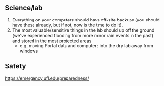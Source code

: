 ## Science/lab

1. Everything on your computers should have off-site backups (you should have these already, but if not, now is the time to do it).
2. The most valuable/sensitive things in the lab should up off the ground (we've experienced flooding from more minor rain events in the past) and stored in the most protected areas 
    * e.g, moving Portal data and computers into the dry lab away from windows

## Safety

https://emergency.ufl.edu/preparedness/
